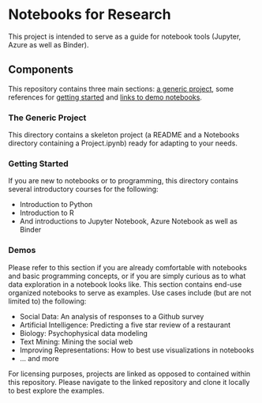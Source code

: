 # Notebooks for Research

This project is intended to serve as a guide for notebook tools (Jupyter, Azure as well as Binder). 

## Components

This repository contains three main sections: <a href="https://github.com/kinges17/Jupyter-Project/tree/master/Generic-Project">a generic project</a>, some references for <a href="https://github.com/kinges17/Jupyter-Project/tree/master/Getting-Started">getting started</a> and <a href="https://github.com/kinges17/Jupyter-Project/tree/master/Demos">links to demo notebooks</a>.

### The Generic Project

This directory contains a skeleton project (a README and a Notebooks directory containing a Project.ipynb) ready for adapting to your needs.

### Getting Started

If you are new to notebooks or to programming, this directory contains several introductory courses for the following:

<ul>
    <li>Introduction to Python</li>
    <li>Introduction to R</li>
    <li>And introductions to Jupyter Notebook, Azure Notebook as well as Binder</li>
</ul>

### Demos

Please refer to this section if you are already comfortable with notebooks and basic programming concepts, or if you are simply curious as to what data exploration in a notebook looks like. This section contains end-use organized notebooks to serve as examples. Use cases include (but are not limited to) the following:

<ul>
    <li>Social Data: An analysis of responses to a Github survey</li>
    <li>Artificial Intelligence: Predicting a five star review of a restaurant</li>
    <li>Biology: Psychophysical data modeling</li>
    <li>Text Mining: Mining the social web</li>
    <li>Improving Representations: How to best use visualizations in notebooks</li>
    <li>... and more</li>
</ul>

For licensing purposes, projects are linked as opposed to contained within this repository. Please navigate to the linked repository and clone it locally to best explore the examples.
